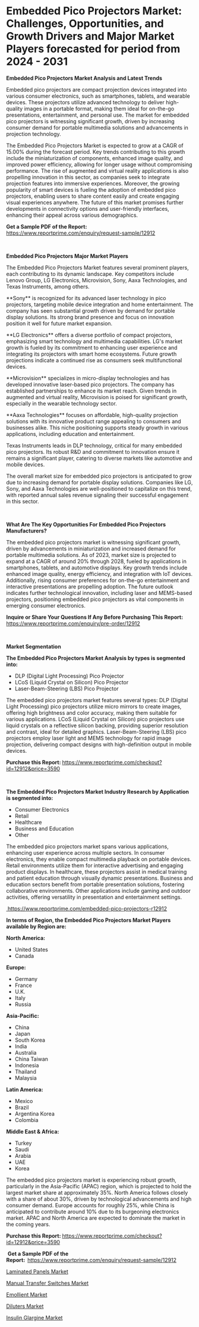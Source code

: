 <p><h1>Embedded Pico Projectors Market: Challenges, Opportunities, and Growth Drivers and Major Market Players forecasted for period from 2024 - 2031</h1></p><p><strong>Embedded Pico Projectors Market Analysis and Latest Trends</strong></p>
<p><p>Embedded pico projectors are compact projection devices integrated into various consumer electronics, such as smartphones, tablets, and wearable devices. These projectors utilize advanced technology to deliver high-quality images in a portable format, making them ideal for on-the-go presentations, entertainment, and personal use. The market for embedded pico projectors is witnessing significant growth, driven by increasing consumer demand for portable multimedia solutions and advancements in projection technology.</p><p>The Embedded Pico Projectors Market is expected to grow at a CAGR of 15.00% during the forecast period. Key trends contributing to this growth include the miniaturization of components, enhanced image quality, and improved power efficiency, allowing for longer usage without compromising performance. The rise of augmented and virtual reality applications is also propelling innovation in this sector, as companies seek to integrate projection features into immersive experiences. Moreover, the growing popularity of smart devices is fueling the adoption of embedded pico projectors, enabling users to share content easily and create engaging visual experiences anywhere. The future of this market promises further developments in connectivity options and user-friendly interfaces, enhancing their appeal across various demographics.</p></p>
<p><strong>Get a Sample PDF of the Report:&nbsp;</strong> <a href="https://www.reportprime.com/enquiry/request-sample/12912">https://www.reportprime.com/enquiry/request-sample/12912</a></p>
<p>&nbsp;</p>
<p><strong>Embedded Pico Projectors Major Market Players</strong></p>
<p><p>The Embedded Pico Projectors Market features several prominent players, each contributing to its dynamic landscape. Key competitors include Lenovo Group, LG Electronics, Microvision, Sony, Aaxa Technologies, and Texas Instruments, among others. </p><p>**Sony** is recognized for its advanced laser technology in pico projectors, targeting mobile device integration and home entertainment. The company has seen substantial growth driven by demand for portable display solutions. Its strong brand presence and focus on innovation position it well for future market expansion.</p><p>**LG Electronics** offers a diverse portfolio of compact projectors, emphasizing smart technology and multimedia capabilities. LG's market growth is fueled by its commitment to enhancing user experience and integrating its projectors with smart home ecosystems. Future growth projections indicate a continued rise as consumers seek multifunctional devices.</p><p>**Microvision** specializes in micro-display technologies and has developed innovative laser-based pico projectors. The company has established partnerships to enhance its market reach. Given trends in augmented and virtual reality, Microvision is poised for significant growth, especially in the wearable technology sector.</p><p>**Aaxa Technologies** focuses on affordable, high-quality projection solutions with its innovative product range appealing to consumers and businesses alike. This niche positioning supports steady growth in various applications, including education and entertainment.</p><p>Texas Instruments leads in DLP technology, critical for many embedded pico projectors. Its robust R&D and commitment to innovation ensure it remains a significant player, catering to diverse markets like automotive and mobile devices.</p><p>The overall market size for embedded pico projectors is anticipated to grow due to increasing demand for portable display solutions. Companies like LG, Sony, and Aaxa Technologies are well-positioned to capitalize on this trend, with reported annual sales revenue signaling their successful engagement in this sector.</p></p>
<p>&nbsp;</p>
<p><strong>What Are The Key Opportunities For Embedded Pico Projectors Manufacturers?</strong></p>
<p><p>The embedded pico projectors market is witnessing significant growth, driven by advancements in miniaturization and increased demand for portable multimedia solutions. As of 2023, market size is projected to expand at a CAGR of around 20% through 2028, fueled by applications in smartphones, tablets, and automotive displays. Key growth trends include enhanced image quality, energy efficiency, and integration with IoT devices. Additionally, rising consumer preferences for on-the-go entertainment and interactive presentations are propelling adoption. The future outlook indicates further technological innovation, including laser and MEMS-based projectors, positioning embedded pico projectors as vital components in emerging consumer electronics.</p></p>
<p><strong>Inquire or Share Your Questions If Any Before Purchasing This Report:</strong> <a href="https://www.reportprime.com/enquiry/pre-order/12912">https://www.reportprime.com/enquiry/pre-order/12912</a></p>
<p>&nbsp;</p>
<p><strong>Market Segmentation</strong></p>
<p><strong>The Embedded Pico Projectors Market Analysis by types is segmented into:</strong></p>
<p><ul><li>DLP (Digital Light Processing) Pico Projector</li><li>LCoS (Liquid Crystal on Silicon) Pico Projector</li><li>Laser-Beam-Steering (LBS) Pico Projector</li></ul></p>
<p><p>The embedded pico projectors market features several types: DLP (Digital Light Processing) pico projectors utilize micro mirrors to create images, offering high brightness and color accuracy, making them suitable for various applications. LCoS (Liquid Crystal on Silicon) pico projectors use liquid crystals on a reflective silicon backing, providing superior resolution and contrast, ideal for detailed graphics. Laser-Beam-Steering (LBS) pico projectors employ laser light and MEMS technology for rapid image projection, delivering compact designs with high-definition output in mobile devices.</p></p>
<p><strong>Purchase this Report:&nbsp;</strong><a href="https://www.reportprime.com/checkout?id=12912&price=3590">https://www.reportprime.com/checkout?id=12912&price=3590</a></p>
<p>&nbsp;</p>
<p><strong>The Embedded Pico Projectors Market Industry Research by Application is segmented into:</strong></p>
<p><ul><li>Consumer Electronics</li><li>Retail</li><li>Healthcare</li><li>Business and Education</li><li>Other</li></ul></p>
<p><p>The embedded pico projectors market spans various applications, enhancing user experience across multiple sectors. In consumer electronics, they enable compact multimedia playback on portable devices. Retail environments utilize them for interactive advertising and engaging product displays. In healthcare, these projectors assist in medical training and patient education through visually dynamic presentations. Business and education sectors benefit from portable presentation solutions, fostering collaborative environments. Other applications include gaming and outdoor activities, offering versatility in presentation and entertainment settings.</p></p>
<p><a href="https://www.reportprime.com/embedded-pico-projectors-r12912">&nbsp;https://www.reportprime.com/embedded-pico-projectors-r12912</a></p>
<p><strong>In terms of Region, the Embedded Pico Projectors Market Players available by Region are:</strong></p>
<p>
    <p> <strong> North America: </strong>
        <ul>
            <li>United States</li>
            <li>Canada</li>
        </ul>
        </p> 
    <p> <strong> Europe: </strong>
        <ul>
            <li>Germany</li>
            <li>France</li>
            <li>U.K.</li>
            <li>Italy</li>
            <li>Russia</li>
        </ul>
        </p> 
    <p> <strong> Asia-Pacific: </strong>
        <ul>
            <li>China</li>
            <li>Japan</li>
            <li>South Korea</li>
            <li>India</li>
            <li>Australia</li>
            <li>China Taiwan</li>
            <li>Indonesia</li>
            <li>Thailand</li>
            <li>Malaysia</li>
        </ul>
        </p> 
    <p> <strong> Latin America: </strong>
        <ul>
            <li>Mexico</li>
            <li>Brazil</li>
            <li>Argentina Korea</li>
            <li>Colombia</li>
        </ul>
        </p> 
    <p> <strong> Middle East & Africa: </strong>
        <ul>
            <li>Turkey</li>
            <li>Saudi</li>
            <li>Arabia</li>
            <li>UAE</li>
            <li>Korea</li>
        </ul>
    </p>
    </p>
<p><p>The embedded pico projectors market is experiencing robust growth, particularly in the Asia-Pacific (APAC) region, which is projected to hold the largest market share at approximately 35%. North America follows closely with a share of about 30%, driven by technological advancements and high consumer demand. Europe accounts for roughly 25%, while China is anticipated to contribute around 10% due to its burgeoning electronics market. APAC and North America are expected to dominate the market in the coming years.</p></p>
<p><strong>Purchase this Report: </strong><a href="https://www.reportprime.com/checkout?id=12912&price=3590">https://www.reportprime.com/checkout?id=12912&price=3590</a></p>
<p>&nbsp;<strong>Get a Sample PDF of the Report:&nbsp;&nbsp;</strong><a href="https://www.reportprime.com/enquiry/request-sample/12912">https://www.reportprime.com/enquiry/request-sample/12912</a></p>
<p><strong></strong></p>
<p><p><a href="https://medium.com/@carolyn.ogden667345/insights-into-the-laminated-panels-market-market-players-market-size-geographical-regions-and-588e5786b089">Laminated Panels Market</a></p><p><a href="https://github.com/MegiBogdani1953/Market-Research-Report-List-1/blob/main/manual-transfer-switches-market.md">Manual Transfer Switches Market</a></p><p><a href="https://www.linkedin.com/pulse/emollient-market-analysis-report-global-insights-region-type-z5jhe?trackingId=gej5rQHaQwC%2F1TxHALSeyQ%3D%3D">Emollient Market</a></p><p><a href="https://github.com/TimothyBurns325/Market-Research-Report-List-1/blob/main/diluters-market.md">Diluters Market</a></p><p><a href="https://www.linkedin.com/pulse/insulin-glargine-market2024-2031-industry-insights-investment-twsue?trackingId=fEf1w4ObRn2N7AZaz779bQ%3D%3D">Insulin Glargine Market</a></p></p>